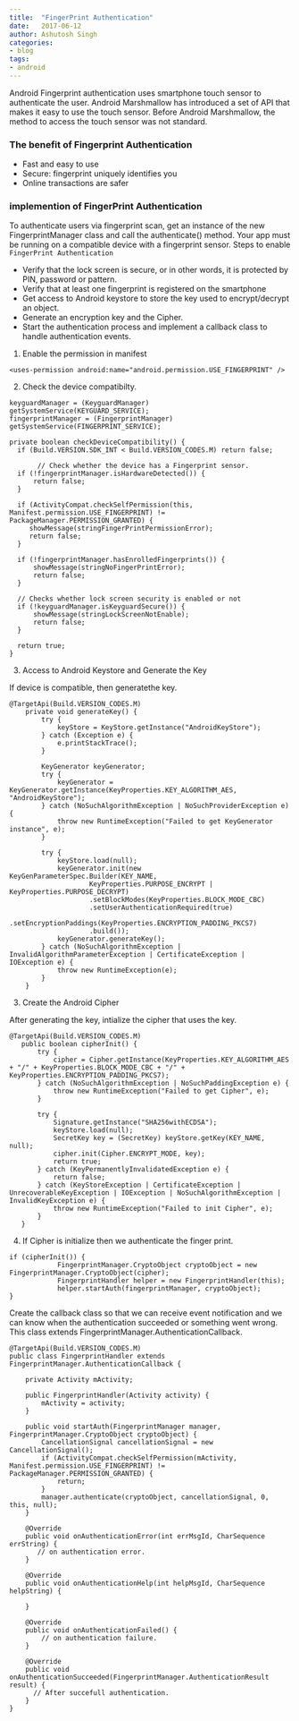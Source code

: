 ```yaml
---
title:  "FingerPrint Authentication"
date:   2017-06-12
author: Ashutosh Singh
categories:
- blog
tags:
- android
---
```


Android Fingerprint authentication uses smartphone touch sensor to authenticate the user. Android Marshmallow has introduced a set of API that makes it easy to use the touch sensor. Before Android Marshmallow, the method to access the touch sensor was not standard.

### The benefit of Fingerprint Authentication

* Fast and easy to use
* Secure: fingerprint uniquely identifies you
* Online transactions are safer


### implemention of FingerPrint Authentication

To authenticate users via fingerprint scan, get an instance of the new FingerprintManager class and call the authenticate() method. Your app must be running on a compatible device with a fingerprint sensor.
Steps to enable `FingerPrint Authentication`

* Verify that the lock screen is secure, or in other words, it is protected by PIN, password or pattern.
* Verify that at least one fingerprint is registered on the smartphone
* Get access to Android keystore to store the key used to encrypt/decrypt an object.
* Generate an encryption key and the Cipher.
* Start the authentication process and implement a callback class to handle authentication events.


1. Enable the permission in manifest

```
<uses-permission android:name="android.permission.USE_FINGERPRINT" />
```

2. Check the device compatibilty.

```
keyguardManager = (KeyguardManager) getSystemService(KEYGUARD_SERVICE);
fingerprintManager = (FingerprintManager) getSystemService(FINGERPRINT_SERVICE);

private boolean checkDeviceCompatibility() {
  if (Build.VERSION.SDK_INT < Build.VERSION_CODES.M) return false;

       // Check whether the device has a Fingerprint sensor.
  if (!fingerprintManager.isHardwareDetected()) {
      return false;
  }

  if (ActivityCompat.checkSelfPermission(this, Manifest.permission.USE_FINGERPRINT) != PackageManager.PERMISSION_GRANTED) {
     showMessage(stringFingerPrintPermissionError);
     return false;
  }

  if (!fingerprintManager.hasEnrolledFingerprints()) {
      showMessage(stringNoFingerPrintError);
      return false;
  }

  // Checks whether lock screen security is enabled or not
  if (!keyguardManager.isKeyguardSecure()) {
      showMessage(stringLockScreenNotEnable);
      return false;
  }

  return true;
}
```

3. Access to Android Keystore and Generate the Key

If device is compatible, then generatethe key.

```
@TargetApi(Build.VERSION_CODES.M)
    private void generateKey() {
        try {
            keyStore = KeyStore.getInstance("AndroidKeyStore");
        } catch (Exception e) {
            e.printStackTrace();
        }

        KeyGenerator keyGenerator;
        try {
            keyGenerator = KeyGenerator.getInstance(KeyProperties.KEY_ALGORITHM_AES, "AndroidKeyStore");
        } catch (NoSuchAlgorithmException | NoSuchProviderException e) {
            throw new RuntimeException("Failed to get KeyGenerator instance", e);
        }

        try {
            keyStore.load(null);
            keyGenerator.init(new KeyGenParameterSpec.Builder(KEY_NAME,
                    KeyProperties.PURPOSE_ENCRYPT | KeyProperties.PURPOSE_DECRYPT)
                    .setBlockModes(KeyProperties.BLOCK_MODE_CBC)
                    .setUserAuthenticationRequired(true)
                    .setEncryptionPaddings(KeyProperties.ENCRYPTION_PADDING_PKCS7)
                    .build());
            keyGenerator.generateKey();
        } catch (NoSuchAlgorithmException | InvalidAlgorithmParameterException | CertificateException | IOException e) {
            throw new RuntimeException(e);
        }
    }
```

3. Create the Android Cipher

After generating the key, intialize the cipher that uses the key.

```
@TargetApi(Build.VERSION_CODES.M)
   public boolean cipherInit() {
       try {
           cipher = Cipher.getInstance(KeyProperties.KEY_ALGORITHM_AES + "/" + KeyProperties.BLOCK_MODE_CBC + "/" + KeyProperties.ENCRYPTION_PADDING_PKCS7);
       } catch (NoSuchAlgorithmException | NoSuchPaddingException e) {
           throw new RuntimeException("Failed to get Cipher", e);
       }

       try {
           Signature.getInstance("SHA256withECDSA");
           keyStore.load(null);
           SecretKey key = (SecretKey) keyStore.getKey(KEY_NAME, null);
           cipher.init(Cipher.ENCRYPT_MODE, key);
           return true;
       } catch (KeyPermanentlyInvalidatedException e) {
           return false;
       } catch (KeyStoreException | CertificateException | UnrecoverableKeyException | IOException | NoSuchAlgorithmException | InvalidKeyException e) {
           throw new RuntimeException("Failed to init Cipher", e);
       }
   }
```

4. If Cipher is initialize then we authenticate the finger print.

```
if (cipherInit()) {
            FingerprintManager.CryptoObject cryptoObject = new FingerprintManager.CryptoObject(cipher);
            FingerprintHandler helper = new FingerprintHandler(this);
            helper.startAuth(fingerprintManager, cryptoObject);
}
```

Create the callback class so that we can receive event notification and we can know when the authentication succeeded or something went wrong. This class extends FingerprintManager.AuthenticationCallback.

```
@TargetApi(Build.VERSION_CODES.M)
public class FingerprintHandler extends FingerprintManager.AuthenticationCallback {

    private Activity mActivity;

    public FingerprintHandler(Activity activity) {
        mActivity = activity;
    }

    public void startAuth(FingerprintManager manager, FingerprintManager.CryptoObject cryptoObject) {
        CancellationSignal cancellationSignal = new CancellationSignal();
        if (ActivityCompat.checkSelfPermission(mActivity, Manifest.permission.USE_FINGERPRINT) != PackageManager.PERMISSION_GRANTED) {
            return;
        }
        manager.authenticate(cryptoObject, cancellationSignal, 0, this, null);
    }

    @Override
    public void onAuthenticationError(int errMsgId, CharSequence errString) {
       // on authentication error.
    }

    @Override
    public void onAuthenticationHelp(int helpMsgId, CharSequence helpString) {

    }

    @Override
    public void onAuthenticationFailed() {
        // on authentication failure.
    }

    @Override
    public void onAuthenticationSucceeded(FingerprintManager.AuthenticationResult result) {
      // After succefull authentication.
    }
}
```
